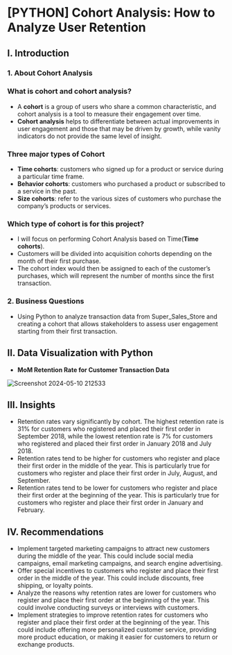 # [PYTHON] Cohort Analysis: How to Analyze User Retention
## I. Introduction
### 1. About Cohort Analysis
### What is cohort and cohort analysis? 
- A **cohort** is a group of users who share a common characteristic, and cohort analysis is a tool to measure their engagement over time.
- **Cohort analysis** helps to differentiate between actual improvements in user engagement and those that may be driven by growth, while vanity indicators do not provide the same level of insight.
### Three major types of Cohort
- **Time cohorts**: customers who signed up for a product or service during a particular time frame.
- **Behavior cohorts**: customers who purchased a product or subscribed to a service in the past.
- **Size cohorts**: refer to the various sizes of customers who purchase the company’s products or services.
### Which type of cohort is for this project?
- I will focus on performing Cohort Analysis based on Time(**Time cohorts**). 
- Customers will be divided into acquisition cohorts depending on the month of their first purchase. 
- The cohort index would then be assigned to each of the customer’s purchases, which will represent the number of months since the first transaction.
### 2. Business Questions
- Using Python to analyze transaction data from Super_Sales_Store and creating a cohort that allows stakeholders to assess user engagement starting from their first transaction.
## II. Data Visualization with Python
- **MoM Retention Rate for Customer Transaction Data**

![Screenshot 2024-05-10 212533](https://github.com/nits302/Cohort-Analysis-How-to-Analyze-User-Retention/assets/161421206/c9b83483-d946-44a9-9281-13533f94c3d7)


## III. Insights
- Retention rates vary significantly by cohort. The highest retention rate is 31% for customers who registered and placed their first order in September 2018, while the lowest retention rate is 7% for customers who registered and placed their first order in January 2018 and July 2018.
- Retention rates tend to be higher for customers who register and place their first order in the middle of the year. This is particularly true for customers who register and place their first order in July, August, and September.
- Retention rates tend to be lower for customers who register and place their first order at the beginning of the year. This is particularly true for customers who register and place their first order in January and February.

## IV. Recommendations
- Implement targeted marketing campaigns to attract new customers during the middle of the year. This could include social media campaigns, email marketing campaigns, and search engine advertising.
- Offer special incentives to customers who register and place their first order in the middle of the year. This could include discounts, free shipping, or loyalty points.
- Analyze the reasons why retention rates are lower for customers who register and place their first order at the beginning of the year. This could involve conducting surveys or interviews with customers.
- Implement strategies to improve retention rates for customers who register and place their first order at the beginning of the year. This could include offering more personalized customer service, providing more product education, or making it easier for customers to return or exchange products.
